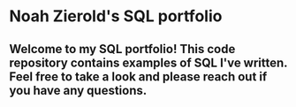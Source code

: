 # Noah Zierold's SQL portfolio

## Welcome to my SQL portfolio! This code repository contains examples of SQL I've written. Feel free to take a look and please reach out if you have any questions.
